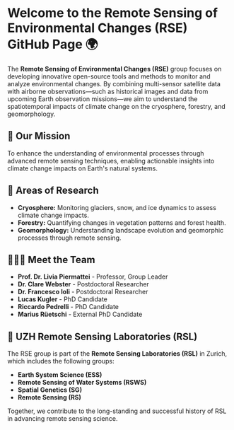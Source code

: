 # Welcome to the Remote Sensing of Environmental Changes (RSE) GitHub Page 🌍  

The **Remote Sensing of Environmental Changes (RSE)** group focuses on developing innovative open-source tools and methods to monitor and analyze environmental changes. By combining multi-sensor satellite data with airborne observations—such as historical images and data from upcoming Earth observation missions—we aim to understand the spatiotemporal impacts of climate change on the cryosphere, forestry, and geomorphology.  

## 🌟 Our Mission  
To enhance the understanding of environmental processes through advanced remote sensing techniques, enabling actionable insights into climate change impacts on Earth's natural systems.  

## 🔬 Areas of Research  
- **Cryosphere:** Monitoring glaciers, snow, and ice dynamics to assess climate change impacts.  
- **Forestry:** Quantifying changes in vegetation patterns and forest health.  
- **Geomorphology:** Understanding landscape evolution and geomorphic processes through remote sensing.  

## 🧑‍🤝‍🧑 Meet the Team  
- **Prof. Dr. Livia Piermattei** - Professor, Group Leader  
- **Dr. Clare Webster** - Postdoctoral Researcher  
- **Dr. Francesco Ioli** - Postdoctoral Researcher  
- **Lucas Kugler** - PhD Candidate
- **Riccardo Pedrelli** - PhD Candidate
- **Marius Rüetschi** - External PhD Candidate  

## 🤝 UZH Remote Sensing Laboratories (RSL) 
The RSE group is part of the **Remote Sensing Laboratories (RSL)** in Zurich, which includes the following groups:  
- **Earth System Science (ESS)**  
- **Remote Sensing of Water Systems (RSWS)**  
- **Spatial Genetics (SG)**  
- **Remote Sensing (RS)**  

Together, we contribute to the long-standing and successful history of RSL in advancing remote sensing science.  
